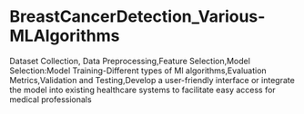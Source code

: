 # BreastCancerDetection_Various-MLAlgorithms
Dataset Collection, Data Preprocessing,Feature Selection,Model Selection:Model Training-Different types of Ml algorithms,Evaluation Metrics,Validation and Testing,Develop a user-friendly interface or integrate the model into existing healthcare systems to facilitate easy access for medical professionals
